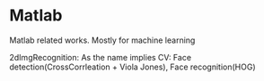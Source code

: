 # Matlab
Matlab related works.
Mostly for machine learning

2dImgRecognition: As the name implies
CV: Face detection(CrossCorrleation + Viola Jones), Face recognition(HOG)
